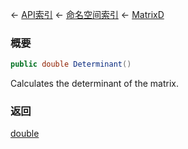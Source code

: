 ← [API索引](Api-Index) ← [命名空间索引](Namespace-Index) ← [MatrixD](VRageMath.MatrixD)

### 概要

```csharp
public double Determinant()
```

Calculates the determinant of the matrix.

### 返回

[double](https://docs.microsoft.com/en-us/dotnet/api/System.Double?view=netframework-4.6)

